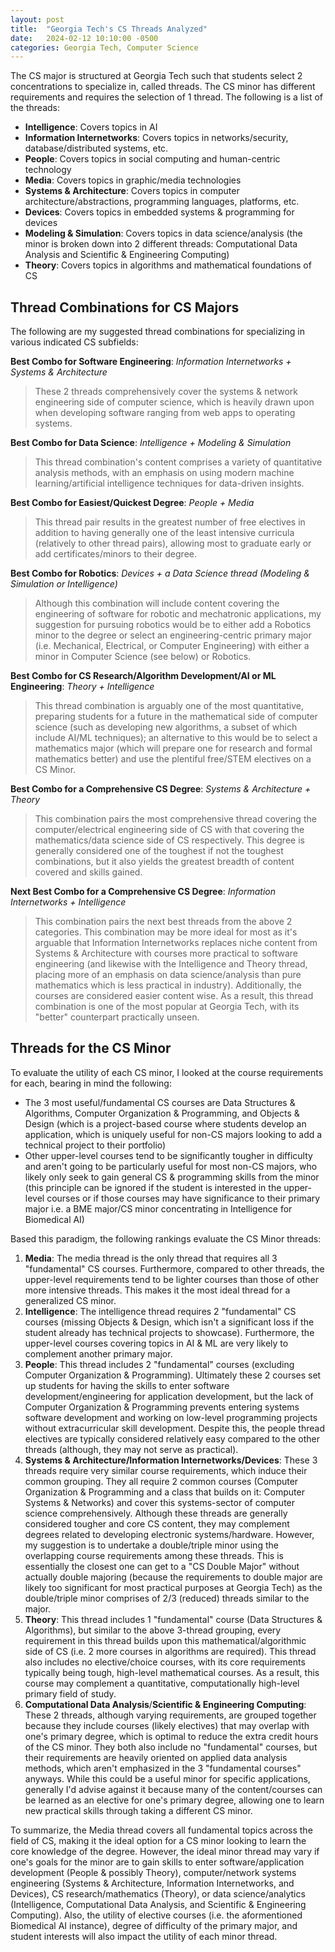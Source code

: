 ```yaml
---
layout: post
title:  "Georgia Tech's CS Threads Analyzed"
date:   2024-02-12 10:10:00 -0500
categories: Georgia Tech, Computer Science
---
```

The CS major is structured at Georgia Tech such that students select 2 concentrations to specialize in, called threads. The CS minor has different requirements and requires the selection of 1 thread. The following is a list of the threads:

- **Intelligence**: Covers topics in AI
- **Information Internetworks**: Covers topics in networks/security, database/distributed systems, etc.
- **People**: Covers topics in social computing and human-centric technology
- **Media**: Covers topics in graphic/media technologies
- **Systems & Architecture**: Covers topics in computer architecture/abstractions, programming languages, platforms, etc.
- **Devices**: Covers topics in embedded systems & programming for devices
- **Modeling & Simulation**: Covers topics in data science/analysis (the minor is broken down into 2 different threads: Computational Data Analysis and Scientific & Engineering Computing)
- **Theory**: Covers topics in algorithms and mathematical foundations of CS

## Thread Combinations for CS Majors
The following are my suggested thread combinations for specializing in various indicated CS subfields:

**Best Combo for Software Engineering**: *Information Internetworks + Systems & Architecture*
> These 2 threads comprehensively cover the systems & network engineering side of computer science, which is heavily drawn upon when developing software ranging from web apps to operating systems. 

**Best Combo for Data Science**: *Intelligence + Modeling & Simulation*
> This thread combination's content comprises a variety of quantitative analysis methods, with an emphasis on using modern machine learning/artificial intelligence techniques for data-driven insights.

**Best Combo for Easiest/Quickest Degree**: *People + Media*
> This thread pair results in the greatest number of free electives in addition to having generally one of the least intensive curricula (relatively to other thread pairs), allowing most to graduate early or add certificates/minors to their degree. 

**Best Combo for Robotics**: *Devices + a Data Science thread (Modeling & Simulation or Intelligence)*
> Although this combination will include content covering the engineering of software for robotic and mechatronic applications, my suggestion for pursuing robotics would be to either add a Robotics minor to the degree or select an engineering-centric primary major (i.e. Mechanical, Electrical, or Computer Engineering) with either a minor in Computer Science (see below) or Robotics.

**Best Combo for CS Research/Algorithm Development/AI or ML Engineering**: *Theory + Intelligence*
> This thread combination is arguably one of the most quantitative, preparing students for a future in the mathematical side of computer science (such as developing new algorithms, a subset of which include AI/ML techniques); an alternative to this would be to select a mathematics major (which will prepare one for research and formal mathematics better) and use the plentiful free/STEM electives on a CS Minor.

**Best Combo for a Comprehensive CS Degree**: *Systems & Architecture + Theory*
> This combination pairs the most comprehensive thread covering the computer/electrical engineering side of CS with that covering the mathematics/data science side of CS respectively. This degree is generally considered one of the toughest if not the toughest combinations, but it also yields the greatest breadth of content covered and skills gained.

**Next Best Combo for a Comprehensive CS Degree**: *Information Internetworks + Intelligence*
> This combination pairs the next best threads from the above 2 categories. This combination may be more ideal for most as it's arguable that Information Internetworks replaces niche content from Systems & Architecture with courses more practical to software engineering (and likewise with the Intelligence and Theory thread, placing more of an emphasis on data science/analysis than pure mathematics which is less practical in industry). Additionally, the courses are considered easier content wise. As a result, this thread combination is one of the most popular at Georgia Tech, with its "better" counterpart practically unseen. 

## Threads for the CS Minor

To evaluate the utility of each CS minor, I looked at the course requirements for each, bearing in mind the following:
* The 3 most useful/fundamental CS courses are Data Structures & Algorithms, Computer Organization & Programming, and Objects & Design (which is a project-based course where students develop an application, which is uniquely useful for non-CS majors looking to add a technical project to their portfolio)
* Other upper-level courses tend to be significantly tougher in difficulty and aren't going to be particularly useful for most non-CS majors, who likely only seek to gain general CS & programming skills from the minor (this principle can be ignored if the student is interested in the upper-level courses or if those courses may have significance to their primary major i.e. a BME major/CS minor concentrating in Intelligence for Biomedical AI)

Based this paradigm, the following rankings evaluate the CS Minor threads:

1. **Media**: The media thread is the only thread that requires all 3 "fundamental" CS courses. Furthermore, compared to other threads, the upper-level requirements tend to be lighter courses than those of other more intensive threads. This makes it the most ideal thread for a generalized CS minor.
2. **Intelligence**: The intelligence thread requires 2 "fundamental" CS courses (missing Objects & Design, which isn't a significant loss if the student already has technical projects to showcase). Furthermore, the upper-level courses covering topics in AI & ML are very likely to complement another primary major.
3. **People**: This thread includes 2 "fundamental" courses (excluding Computer Organization & Programming). Ultimately these 2 courses set up students for having the skills to enter software development/engineering for application development, but the lack of Computer Organization & Programming prevents entering systems software development and working on low-level programming projects without extracurricular skill development. Despite this, the people thread electives are typically considered relatively easy compared to the other threads (although, they may not serve as practical).   
4. **Systems & Architecture/Information Internetworks/Devices**: These 3 threads require very similar course requirements, which induce their common grouping. They all require 2 common courses (Computer Organization & Programming and a class that builds on it: Computer Systems & Networks) and cover this systems-sector of computer science comprehensively. Although these threads are generally considered tougher and core CS content, they may complement degrees related to developing electronic systems/hardware. However, my suggestion is to undertake a double/triple minor using the overlapping course requirements among these threads. This is essentially the closest one can get to a "CS Double Major" without actually double majoring (because the requirements to double major are likely too significant for most practical purposes at Georgia Tech) as the double/triple minor comprises of 2/3 (reduced) threads similar to the major.   
5. **Theory**: This thread includes 1 "fundamental" course (Data Structures & Algorithms), but similar to the above 3-thread grouping, every requirement in this thread builds upon this mathematical/algorithmic side of CS (i.e. 2 more courses in algorithms are required). This thread also includes no elective/choice courses, with its core requirements typically being tough, high-level mathematical courses. As a result, this course may complement a quantitative, computationally high-level primary field of study.   
6. **Computational Data Analysis**/**Scientific & Engineering Computing**: These 2 threads, although varying requirements, are grouped together because they include courses (likely electives) that may overlap with one's primary degree, which is optimal to reduce the extra credit hours of the CS minor. They both also include no "fundamental" courses, but their requirements are heavily oriented on applied data analysis methods, which aren't emphasized in the 3 "fundamental courses" anyways. While this could be a useful minor for specific applications, generally I'd advise against it because many of the content/courses can be learned as an elective for one's primary degree, allowing one to learn new practical skills through taking a different CS minor.

To summarize, the Media thread covers all fundamental topics across the field of CS, making it the ideal option for a CS minor looking to learn the core knowledge of the degree. However, the ideal minor thread may vary if one's goals for the minor are to gain skills to enter software/application development (People & possibly Theory), computer/network systems engineering (Systems & Architecture, Information Internetworks, and Devices), CS research/mathematics (Theory), or data science/analytics (Intelligence, Computational Data Analysis, and Scientific & Engineering Computing). Also, the utility of elective courses (i.e. the aformentioned Biomedical AI instance), degree of difficulty of the primary major, and student interests will also impact the utility of each minor thread.